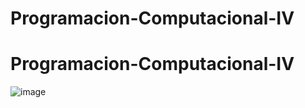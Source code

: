# Programacion-Computacional-IV
# Programacion-Computacional-IV
![image](https://user-images.githubusercontent.com/68836014/155452776-d63a155c-fd5a-4ff8-9f86-3d7d988f2710.png)
